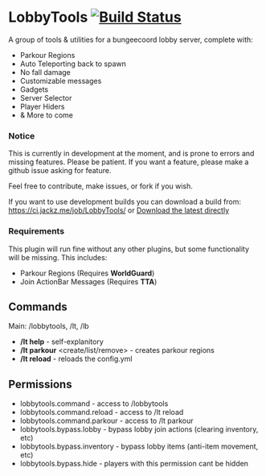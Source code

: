# LobbyTools [![Build Status](https://ci.jackz.me/job/LobbyTools/badge/icon)](https://ci.jackz.me/job/LobbyTools/)
A group of tools & utilities for a bungeecoord lobby server, complete with: 
* Parkour Regions
* Auto Teleporting back to spawn
* No fall damage
* Customizable messages
* Gadgets
* Server Selector
* Player Hiders
* & More to come

### Notice
This is currently in development at the moment, and is prone to errors and missing features. 
Please be patient. If you want a feature, please make a github issue asking for feature.

Feel free to contribute, make issues, or fork if you wish.

If you want to use development builds you can download a build from: 
https://ci.jackz.me/job/LobbyTools/ or [Download the latest directly](https://ci.jackz.me/job/LobbyTools/lastSuccessfulBuild/artifact/target/LobbyTools-1.0-SNAPSHOT.jar)

### Requirements

This plugin will run fine without any other plugins, but some functionality will be missing. This includes:

* Parkour Regions (Requires **WorldGuard**)
* Join ActionBar Messages (Requires **TTA**)

## Commands

Main: /lobbytools, /lt, /lb
* **/lt help** - self-explanitory
* **/lt parkour** <create/list/remove> - creates parkour regions
* **/lt reload** - reloads the config.yml

## Permissions

* lobbytools.command - access to /lobbytools
* lobbytools.command.reload - access to /lt reload
* lobbytools.command.parkour - access to /lt parkour
* lobbytools.bypass.lobby - bypass lobby join actions (clearing inventory, etc)
* lobbytools.bypass.inventory - bypass lobby items (anti-item movement, etc)
* lobbytools.bypass.hide - players with this permission cant be hidden


